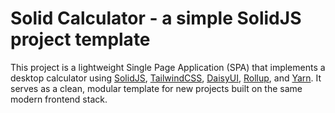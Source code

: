 # Solid Calculator - a simple SolidJS project template

This project is a lightweight Single Page Application (SPA) that implements a desktop calculator using [SolidJS](https://www.solidjs.com/), [TailwindCSS](https://tailwindcss.com/), [DaisyUI](https://daisyui.com/), [Rollup](https://rollupjs.org/), and [Yarn](https://yarnpkg.com/). It serves as a clean, modular template for new projects built on the same modern frontend stack.
